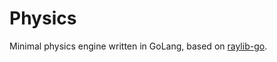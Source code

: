 # Physics

Minimal physics engine written in GoLang, based on [raylib-go](https://github.com/gen2brain/raylib-go).
